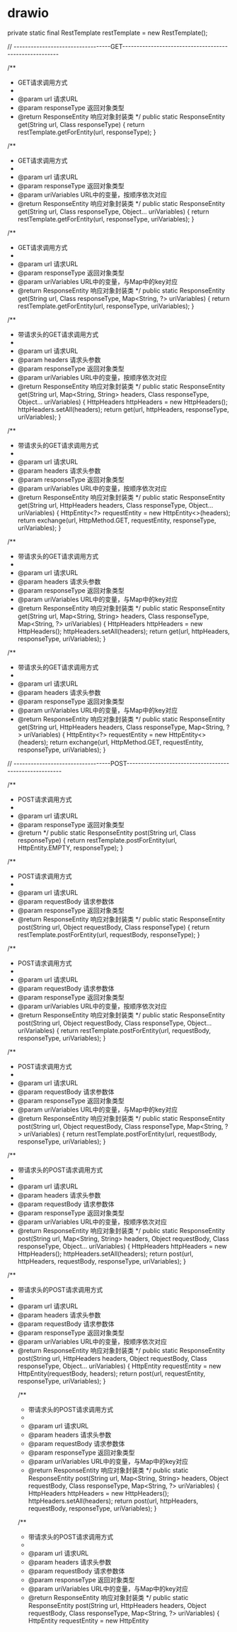 # drawio
private static final RestTemplate restTemplate = new RestTemplate();

// ----------------------------------GET-------------------------------------------------------

/**
 * GET请求调用方式
 * 
 * @param url 请求URL
 * @param responseType 返回对象类型
 * @return ResponseEntity 响应对象封装类
 */
public static <T> ResponseEntity<T> get(String url, Class<T> responseType) {
    return restTemplate.getForEntity(url, responseType);
}

/**
 * GET请求调用方式
 * 
 * @param url 请求URL
 * @param responseType 返回对象类型
 * @param uriVariables URL中的变量，按顺序依次对应
 * @return ResponseEntity 响应对象封装类
 */
public static <T> ResponseEntity<T> get(String url, Class<T> responseType, Object... uriVariables) {
    return restTemplate.getForEntity(url, responseType, uriVariables);
}

/**
 * GET请求调用方式
 * 
 * @param url 请求URL
 * @param responseType 返回对象类型
 * @param uriVariables URL中的变量，与Map中的key对应
 * @return ResponseEntity 响应对象封装类
 */
public static <T> ResponseEntity<T> get(String url, Class<T> responseType, Map<String, ?> uriVariables) {
    return restTemplate.getForEntity(url, responseType, uriVariables);
}

/**
 * 带请求头的GET请求调用方式
 * 
 * @param url 请求URL
 * @param headers 请求头参数
 * @param responseType 返回对象类型
 * @param uriVariables URL中的变量，按顺序依次对应
 * @return ResponseEntity 响应对象封装类
 */
public static <T> ResponseEntity<T> get(String url, Map<String, String> headers, Class<T> responseType, Object... uriVariables) {
    HttpHeaders httpHeaders = new HttpHeaders();
    httpHeaders.setAll(headers);
    return get(url, httpHeaders, responseType, uriVariables);
}

/**
 * 带请求头的GET请求调用方式
 * 
 * @param url 请求URL
 * @param headers 请求头参数
 * @param responseType 返回对象类型
 * @param uriVariables URL中的变量，按顺序依次对应
 * @return ResponseEntity 响应对象封装类
 */
public static <T> ResponseEntity<T> get(String url, HttpHeaders headers, Class<T> responseType, Object... uriVariables) {
    HttpEntity<?> requestEntity = new HttpEntity<>(headers);
    return exchange(url, HttpMethod.GET, requestEntity, responseType, uriVariables);
}

/**
 * 带请求头的GET请求调用方式
 * 
 * @param url 请求URL
 * @param headers 请求头参数
 * @param responseType 返回对象类型
 * @param uriVariables URL中的变量，与Map中的key对应
 * @return ResponseEntity 响应对象封装类
 */
public static <T> ResponseEntity<T> get(String url, Map<String, String> headers, Class<T> responseType, Map<String, ?> uriVariables) {
    HttpHeaders httpHeaders = new HttpHeaders();
    httpHeaders.setAll(headers);
    return get(url, httpHeaders, responseType, uriVariables);
}

/**
 * 带请求头的GET请求调用方式
 * 
 * @param url 请求URL
 * @param headers 请求头参数
 * @param responseType 返回对象类型
 * @param uriVariables URL中的变量，与Map中的key对应
 * @return ResponseEntity 响应对象封装类
 */
public static <T> ResponseEntity<T> get(String url, HttpHeaders headers, Class<T> responseType, Map<String, ?> uriVariables) {
    HttpEntity<?> requestEntity = new HttpEntity<>(headers);
    return exchange(url, HttpMethod.GET, requestEntity, responseType, uriVariables);
}

// ----------------------------------POST-------------------------------------------------------

/**
 * POST请求调用方式
 * 
 * @param url 请求URL
 * @param responseType 返回对象类型
 * @return
 */
public static <T> ResponseEntity<T> post(String url, Class<T> responseType) {
    return restTemplate.postForEntity(url, HttpEntity.EMPTY, responseType);
}

/**
 * POST请求调用方式
 * 
 * @param url 请求URL
 * @param requestBody 请求参数体
 * @param responseType 返回对象类型
 * @return ResponseEntity 响应对象封装类
 */
public static <T> ResponseEntity<T> post(String url, Object requestBody, Class<T> responseType) {
    return restTemplate.postForEntity(url, requestBody, responseType);
}

/**
 * POST请求调用方式
 * 
 * @param url 请求URL
 * @param requestBody 请求参数体
 * @param responseType 返回对象类型
 * @param uriVariables URL中的变量，按顺序依次对应
 * @return ResponseEntity 响应对象封装类
 */
public static <T> ResponseEntity<T> post(String url, Object requestBody, Class<T> responseType, Object... uriVariables) {
    return restTemplate.postForEntity(url, requestBody, responseType, uriVariables);
}

/**
 * POST请求调用方式
 * 
 * @param url 请求URL
 * @param requestBody 请求参数体
 * @param responseType 返回对象类型
 * @param uriVariables URL中的变量，与Map中的key对应
 * @return ResponseEntity 响应对象封装类
 */
public static <T> ResponseEntity<T> post(String url, Object requestBody, Class<T> responseType, Map<String, ?> uriVariables) {
    return restTemplate.postForEntity(url, requestBody, responseType, uriVariables);
}

/**
 * 带请求头的POST请求调用方式
 * 
 * @param url 请求URL
 * @param headers 请求头参数
 * @param requestBody 请求参数体
 * @param responseType 返回对象类型
 * @param uriVariables URL中的变量，按顺序依次对应
 * @return ResponseEntity 响应对象封装类
 */
public static <T> ResponseEntity<T> post(String url, Map<String, String> headers, Object requestBody, Class<T> responseType, Object... uriVariables) {
    HttpHeaders httpHeaders = new HttpHeaders();
    httpHeaders.setAll(headers);
    return post(url, httpHeaders, requestBody, responseType, uriVariables);
}

/**
 * 带请求头的POST请求调用方式
 * 
 * @param url 请求URL
 * @param headers 请求头参数
 * @param requestBody 请求参数体
 * @param responseType 返回对象类型
 * @param uriVariables URL中的变量，按顺序依次对应
 * @return ResponseEntity 响应对象封装类
 */
public static <T> ResponseEntity<T> post(String url, HttpHeaders headers, Object requestBody, Class<T> responseType, Object... uriVariables) {
    HttpEntity<Object> requestEntity = new HttpEntity<Object>(requestBody, headers);
    return post(url, requestEntity, responseType, uriVariables);
}

/**
 * 带请求头的POST请求调用方式
 * 
 * @param url 请求URL
 * @param headers 请求头参数
 * @param requestBody 请求参数体
 * @param responseType 返回对象类型
 * @param uriVariables URL中的变量，与Map中的key对应
 * @return ResponseEntity 响应对象封装类
 */
public static <T> ResponseEntity<T> post(String url, Map<String, String> headers, Object requestBody, Class<T> responseType, Map<String, ?> uriVariables) {
    HttpHeaders httpHeaders = new HttpHeaders();
    httpHeaders.setAll(headers);
    return post(url, httpHeaders, requestBody, responseType, uriVariables);
}

/**
 * 带请求头的POST请求调用方式
 * 
 * @param url 请求URL
 * @param headers 请求头参数
 * @param requestBody 请求参数体
 * @param responseType 返回对象类型
 * @param uriVariables URL中的变量，与Map中的key对应
 * @return ResponseEntity 响应对象封装类
 */
public static <T> ResponseEntity<T> post(String url, HttpHeaders headers, Object requestBody, Class<T> responseType, Map<String, ?> uriVariables) {
    HttpEntity<Object> requestEntity = new HttpEntity<Object>(requestBody, headers);
    return post(url, requestEntity, responseType, uriVariables);
}

/**
 * 自定义请求头和请求体的POST请求调用方式
 * 
 * @param url 请求URL
 * @param requestEntity 请求头和请求体封装对象
 * @param responseType 返回对象类型
 * @param uriVariables URL中的变量，按顺序依次对应
 * @return ResponseEntity 响应对象封装类
 */
public static <T> ResponseEntity<T> post(String url, HttpEntity<?> requestEntity, Class<T> responseType, Object... uriVariables) {
    return restTemplate.exchange(url, HttpMethod.POST, requestEntity, responseType, uriVariables);
}

/**
 * 自定义请求头和请求体的POST请求调用方式
 * 
 * @param url 请求URL
 * @param requestEntity 请求头和请求体封装对象
 * @param responseType 返回对象类型
 * @param uriVariables URL中的变量，与Map中的key对应
 * @return ResponseEntity 响应对象封装类
 */
public static <T> ResponseEntity<T> post(String url, HttpEntity<?> requestEntity, Class<T> responseType, Map<String, ?> uriVariables) {
    return restTemplate.exchange(url, HttpMethod.POST, requestEntity, responseType, uriVariables);
}

// ----------------------------------PUT-------------------------------------------------------

/**
 * PUT请求调用方式
 * 
 * @param url 请求URL
 * @param responseType 返回对象类型
 * @param uriVariables URL中的变量，按顺序依次对应
 * @return ResponseEntity 响应对象封装类
 */
public static <T> ResponseEntity<T> put(String url, Class<T> responseType, Object... uriVariables) {
    return put(url, HttpEntity.EMPTY, responseType, uriVariables);
}

/**
 * PUT请求调用方式
 * 
 * @param url 请求URL
 * @param requestBody 请求参数体
 * @param responseType 返回对象类型
 * @param uriVariables URL中的变量，按顺序依次对应
 * @return ResponseEntity 响应对象封装类
 */
public static <T> ResponseEntity<T> put(String url, Object requestBody, Class<T> responseType, Object... uriVariables) {
    HttpEntity<Object> requestEntity = new HttpEntity<Object>(requestBody);
    return put(url, requestEntity, responseType, uriVariables);
}

/**
 * PUT请求调用方式
 * 
 * @param url 请求URL
 * @param requestBody 请求参数体
 * @param responseType 返回对象类型
 * @param uriVariables URL中的变量，与Map中的key对应
 * @return ResponseEntity 响应对象封装类
 */
public static <T> ResponseEntity<T> put(String url, Object requestBody, Class<T> responseType, Map<String, ?> uriVariables) {
    HttpEntity<Object> requestEntity = new HttpEntity<Object>(requestBody);
    return put(url, requestEntity, responseType, uriVariables);
}

/**
 * 带请求头的PUT请求调用方式
 * 
 * @param url 请求URL
 * @param headers 请求头参数
 * @param requestBody 请求参数体
 * @param responseType 返回对象类型
 * @param uriVariables URL中的变量，按顺序依次对应
 * @return ResponseEntity 响应对象封装类
 */
public static <T> ResponseEntity<T> put(String url, Map<String, String> headers, Object requestBody, Class<T> responseType, Object... uriVariables) {
    HttpHeaders httpHeaders = new HttpHeaders();
    httpHeaders.setAll(headers);
    return put(url, httpHeaders, requestBody, responseType, uriVariables);
}

/**
 * 带请求头的PUT请求调用方式
 * 
 * @param url 请求URL
 * @param headers 请求头参数
 * @param requestBody 请求参数体
 * @param responseType 返回对象类型
 * @param uriVariables URL中的变量，按顺序依次对应
 * @return ResponseEntity 响应对象封装类
 */
public static <T> ResponseEntity<T> put(String url, HttpHeaders headers, Object requestBody, Class<T> responseType, Object... uriVariables) {
    HttpEntity<Object> requestEntity = new HttpEntity<Object>(requestBody, headers);
    return put(url, requestEntity, responseType, uriVariables);
}

/**
 * 带请求头的PUT请求调用方式
 * 
 * @param url 请求URL
 * @param headers 请求头参数
 * @param requestBody 请求参数体
 * @param responseType 返回对象类型
 * @param uriVariables URL中的变量，与Map中的key对应
 * @return ResponseEntity 响应对象封装类
 */
public static <T> ResponseEntity<T> put(String url, Map<String, String> headers, Object requestBody, Class<T> responseType, Map<String, ?> uriVariables) {
    HttpHeaders httpHeaders = new HttpHeaders();
    httpHeaders.setAll(headers);
    return put(url, httpHeaders, requestBody, responseType, uriVariables);
}

/**
 * 带请求头的PUT请求调用方式
 * 
 * @param url 请求URL
 * @param headers 请求头参数
 * @param requestBody 请求参数体
 * @param responseType 返回对象类型
 * @param uriVariables URL中的变量，与Map中的key对应
 * @return ResponseEntity 响应对象封装类
 */
public static <T> ResponseEntity<T> put(String url, HttpHeaders headers, Object requestBody, Class<T> responseType, Map<String, ?> uriVariables) {
    HttpEntity<Object> requestEntity = new HttpEntity<Object>(requestBody, headers);
    return put(url, requestEntity, responseType, uriVariables);
}

/**
 * 自定义请求头和请求体的PUT请求调用方式
 * 
 * @param url 请求URL
 * @param requestEntity 请求头和请求体封装对象
 * @param responseType 返回对象类型
 * @param uriVariables URL中的变量，按顺序依次对应
 * @return ResponseEntity 响应对象封装类
 */
public static <T> ResponseEntity<T> put(String url, HttpEntity<?> requestEntity, Class<T> responseType, Object... uriVariables) {
    return restTemplate.exchange(url, HttpMethod.PUT, requestEntity, responseType, uriVariables);
}

/**
 * 自定义请求头和请求体的PUT请求调用方式
 * 
 * @param url 请求URL
 * @param requestEntity 请求头和请求体封装对象
 * @param responseType 返回对象类型
 * @param uriVariables URL中的变量，与Map中的key对应
 * @return ResponseEntity 响应对象封装类
 */
public static <T> ResponseEntity<T> put(String url, HttpEntity<?> requestEntity, Class<T> responseType, Map<String, ?> uriVariables) {
    return restTemplate.exchange(url, HttpMethod.PUT, requestEntity, responseType, uriVariables);
}

// ----------------------------------DELETE-------------------------------------------------------

/**
 * DELETE请求调用方式
 * 
 * @param url 请求URL
 * @param responseType 返回对象类型
 * @param uriVariables URL中的变量，按顺序依次对应
 * @return ResponseEntity 响应对象封装类
 */
public static <T> ResponseEntity<T> delete(String url, Class<T> responseType, Object... uriVariables) {
    return delete(url, HttpEntity.EMPTY, responseType, uriVariables);
}

/**
 * DELETE请求调用方式
 * 
 * @param url 请求URL
 * @param responseType 返回对象类型
 * @param uriVariables URL中的变量，与Map中的key对应
 * @return ResponseEntity 响应对象封装类
 */
public static <T> ResponseEntity<T> delete(String url, Class<T> responseType, Map<String, ?> uriVariables) {
    return delete(url, HttpEntity.EMPTY, responseType, uriVariables);
}

/**
 * DELETE请求调用方式
 * 
 * @param url 请求URL
 * @param requestBody 请求参数体
 * @param responseType 返回对象类型
 * @param uriVariables URL中的变量，按顺序依次对应
 * @return ResponseEntity 响应对象封装类
 */
public static <T> ResponseEntity<T> delete(String url, Object requestBody, Class<T> responseType, Object... uriVariables) {
    HttpEntity<Object> requestEntity = new HttpEntity<Object>(requestBody);
    return delete(url, requestEntity, responseType, uriVariables);
}

/**
 * DELETE请求调用方式
 * 
 * @param url 请求URL
 * @param requestBody 请求参数体
 * @param responseType 返回对象类型
 * @param uriVariables URL中的变量，与Map中的key对应
 * @return ResponseEntity 响应对象封装类
 */
public static <T> ResponseEntity<T> delete(String url, Object requestBody, Class<T> responseType, Map<String, ?> uriVariables) {
    HttpEntity<Object> requestEntity = new HttpEntity<Object>(requestBody);
    return delete(url, requestEntity, responseType, uriVariables);
}

/**
 * 带请求头的DELETE请求调用方式
 * 
 * @param url 请求URL
 * @param headers 请求头参数
 * @param responseType 返回对象类型
 * @param uriVariables URL中的变量，按顺序依次对应
 * @return ResponseEntity 响应对象封装类
 */
public static <T> ResponseEntity<T> delete(String url, Map<String, String> headers, Class<T> responseType, Object... uriVariables) {
    HttpHeaders httpHeaders = new HttpHeaders();
    httpHeaders.setAll(headers);
    return delete(url, httpHeaders, responseType, uriVariables);
}

/**
 * 带请求头的DELETE请求调用方式
 * 
 * @param url 请求URL
 * @param headers 请求头参数
 * @param responseType 返回对象类型
 * @param uriVariables URL中的变量，按顺序依次对应
 * @return ResponseEntity 响应对象封装类
 */
public static <T> ResponseEntity<T> delete(String url, HttpHeaders headers, Class<T> responseType, Object... uriVariables) {
    HttpEntity<Object> requestEntity = new HttpEntity<Object>(headers);
    return delete(url, requestEntity, responseType, uriVariables);
}

/**
 * 带请求头的DELETE请求调用方式
 * 
 * @param url 请求URL
 * @param headers 请求头参数
 * @param responseType 返回对象类型
 * @param uriVariables URL中的变量，与Map中的key对应
 * @return ResponseEntity 响应对象封装类
 */
public static <T> ResponseEntity<T> delete(String url, Map<String, String> headers, Class<T> responseType, Map<String, ?> uriVariables) {
    HttpHeaders httpHeaders = new HttpHeaders();
    httpHeaders.setAll(headers);
    return delete(url, httpHeaders, responseType, uriVariables);
}

/**
 * 带请求头的DELETE请求调用方式
 * 
 * @param url 请求URL
 * @param headers 请求头参数
 * @param responseType 返回对象类型
 * @param uriVariables URL中的变量，与Map中的key对应
 * @return ResponseEntity 响应对象封装类
 */
public static <T> ResponseEntity<T> delete(String url, HttpHeaders headers, Class<T> responseType, Map<String, ?> uriVariables) {
    HttpEntity<Object> requestEntity = new HttpEntity<Object>(headers);
    return delete(url, requestEntity, responseType, uriVariables);
}

/**
 * 带请求头的DELETE请求调用方式
 * 
 * @param url 请求URL
 * @param headers 请求头参数
 * @param requestBody 请求参数体
 * @param responseType 返回对象类型
 * @param uriVariables URL中的变量，按顺序依次对应
 * @return ResponseEntity 响应对象封装类
 */
public static <T> ResponseEntity<T> delete(String url, Map<String, String> headers, Object requestBody, Class<T> responseType, Object... uriVariables) {
    HttpHeaders httpHeaders = new HttpHeaders();
    httpHeaders.setAll(headers);
    return delete(url, httpHeaders, requestBody, responseType, uriVariables);
}

/**
 * 带请求头的DELETE请求调用方式
 * 
 * @param url 请求URL
 * @param headers 请求头参数
 * @param requestBody 请求参数体
 * @param responseType 返回对象类型
 * @param uriVariables URL中的变量，按顺序依次对应
 * @return ResponseEntity 响应对象封装类
 */
public static <T> ResponseEntity<T> delete(String url, HttpHeaders headers, Object requestBody, Class<T> responseType, Object... uriVariables) {
    HttpEntity<Object> requestEntity = new HttpEntity<Object>(requestBody, headers);
    return delete(url, requestEntity, responseType, uriVariables);
}

/**
 * 带请求头的DELETE请求调用方式
 * 
 * @param url 请求URL
 * @param headers 请求头参数
 * @param requestBody 请求参数体
 * @param responseType 返回对象类型
 * @param uriVariables URL中的变量，与Map中的key对应
 * @return ResponseEntity 响应对象封装类
 */
public static <T> ResponseEntity<T> delete(String url, Map<String, String> headers, Object requestBody, Class<T> responseType, Map<String, ?> uriVariables) {
    HttpHeaders httpHeaders = new HttpHeaders();
    httpHeaders.setAll(headers);
    return delete(url, httpHeaders, requestBody, responseType, uriVariables);
}

/**
 * 带请求头的DELETE请求调用方式
 * 
 * @param url 请求URL
 * @param headers 请求头参数
 * @param requestBody 请求参数体
 * @param responseType 返回对象类型
 * @param uriVariables URL中的变量，与Map中的key对应
 * @return ResponseEntity 响应对象封装类
 */
public static <T> ResponseEntity<T> delete(String url, HttpHeaders headers, Object requestBody, Class<T> responseType, Map<String, ?> uriVariables) {
    HttpEntity<Object> requestEntity = new HttpEntity<Object>(requestBody, headers);
    return delete(url, requestEntity, responseType, uriVariables);
}

/**
 * 自定义请求头和请求体的DELETE请求调用方式
 * 
 * @param url 请求URL
 * @param requestEntity 请求头和请求体封装对象
 * @param responseType 返回对象类型
 * @param uriVariables URL中的变量，按顺序依次对应
 * @return ResponseEntity 响应对象封装类
 */
public static <T> ResponseEntity<T> delete(String url, HttpEntity<?> requestEntity, Class<T> responseType, Object... uriVariables) {
    return restTemplate.exchange(url, HttpMethod.DELETE, requestEntity, responseType, uriVariables);
}

/**
 * 自定义请求头和请求体的DELETE请求调用方式
 * 
 * @param url 请求URL
 * @param requestEntity 请求头和请求体封装对象
 * @param responseType 返回对象类型
 * @param uriVariables URL中的变量，与Map中的key对应
 * @return ResponseEntity 响应对象封装类
 */
public static <T> ResponseEntity<T> delete(String url, HttpEntity<?> requestEntity, Class<T> responseType, Map<String, ?> uriVariables) {
    return restTemplate.exchange(url, HttpMethod.DELETE, requestEntity, responseType, uriVariables);
}

// ----------------------------------通用方法-------------------------------------------------------

/**
 * 通用调用方式
 * 
 * @param url 请求URL
 * @param method 请求方法类型
 * @param requestEntity 请求头和请求体封装对象
 * @param responseType 返回对象类型
 * @param uriVariables URL中的变量，按顺序依次对应
 * @return ResponseEntity 响应对象封装类
 */
public static <T> ResponseEntity<T> exchange(String url, HttpMethod method, HttpEntity<?> requestEntity, Class<T> responseType, Object... uriVariables) {
    return restTemplate.exchange(url, method, requestEntity, responseType, uriVariables);
}

/**
 * 通用调用方式
 * 
 * @param url 请求URL
 * @param method 请求方法类型
 * @param requestEntity 请求头和请求体封装对象
 * @param responseType 返回对象类型
 * @param uriVariables URL中的变量，与Map中的key对应
 * @return ResponseEntity 响应对象封装类
 */
public static <T> ResponseEntity<T> exchange(String url, HttpMethod method, HttpEntity<?> requestEntity, Class<T> responseType, Map<String, ?> uriVariables) {
    return restTemplate.exchange(url, method, requestEntity, responseType, uriVariables);
}

/**
 * 获取RestTemplate实例对象，可自由调用其方法
 * 
 * @return RestTemplate实例对象
 */
public static RestTemplate getRestTemplate() {
    return restTemplate;
}
